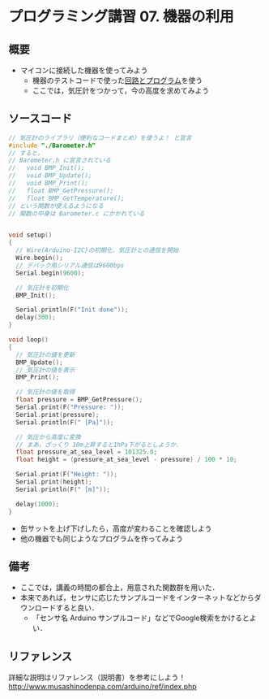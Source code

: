 # プログラミング講習 07. 機器の利用
## 概要
+ マイコンに接続した機器を使ってみよう
	- 機器のテストコードで使った[回路とプログラム](../Test_Barometer)を使う
	- ここでは，気圧計をつかって，今の高度を求めてみよう


## ソースコード
```cpp
// 気圧計のライブラリ（便利なコードまとめ）を使うよ！ と宣言
#include "./Barometer.h"
// すると，
// Barometer.h に宣言されている
//   void BMP_Init();
//   void BMP_Update();
//   void BMP_Print();
//   float BMP_GetPressure();
//   float BMP_GetTemperature();
// という関数が使えるようになる
// 関数の中身は Barometer.c にかかれている


void setup()
{
  // Wire(Arduino-I2C)の初期化．気圧計との通信を開始
  Wire.begin();
  // デバック用シリアル通信は9600bps
  Serial.begin(9600);

  // 気圧計を初期化
  BMP_Init();

  Serial.println(F("Init done"));
  delay(300);
}

void loop()
{
  // 気圧計の値を更新
  BMP_Update();
  // 気圧計の値を表示
  BMP_Print();

  // 気圧計の値を取得
  float pressure = BMP_GetPressure();
  Serial.print(F("Pressure: "));
  Serial.print(pressure);
  Serial.println(F(" [Pa]"));

  // 気圧から高度に変換
  // まあ，ざっくり 10m上昇すると1hPa下がるとしようか．
  float pressure_at_sea_level = 101325.0;
  float height = (pressure_at_sea_level - pressure) / 100 * 10;

  Serial.print(F("Height: "));
  Serial.print(height);
  Serial.println(F(" [m]"));

  delay(1000);
}
```

+ 缶サットを上げ下げしたら，高度が変わることを確認しよう
+ 他の機器でも同じようなプログラムを作ってみよう


## 備考
+ ここでは，講義の時間の都合上，用意された関数群を用いた．
+ 本来であれば，センサに応じたサンプルコードをインターネットなどからダウンロードすると良い．
	- 「センサ名 Arduino サンプルコード」などでGoogle検索をかけるとよい．


## リファレンス
詳細な説明はリファレンス（説明書）を参考にしよう！  
http://www.musashinodenpa.com/arduino/ref/index.php